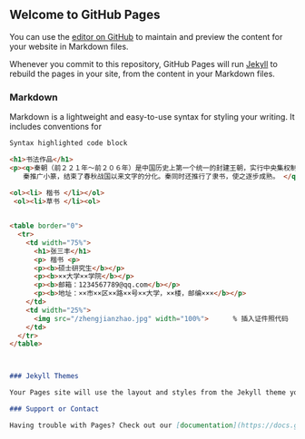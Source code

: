 ## Welcome to GitHub Pages

You can use the [editor on GitHub](https://github.com/zyyyjack/zyyyjack.github.io/edit/main/README.md) to maintain and preview the content for your website in Markdown files.

Whenever you commit to this repository, GitHub Pages will run [Jekyll](https://jekyllrb.com/) to rebuild the pages in your site, from the content in your Markdown files.

### Markdown

Markdown is a lightweight and easy-to-use syntax for styling your writing. It includes conventions for

```markdown
Syntax highlighted code block

<h1>书法作品</h1>
<p><q>秦朝（前２２１年～前２０６年）是中国历史上第一个统一的封建王朝，实行中央集权制，嬴政自号“始皇帝”，国祚虽短，却有深远的历史影响。
　　秦推广小篆，结束了春秋战国以来文字的分化。秦同时还推行了隶书，使之逐步成熟。 </q></p>
  
<ol><li> 楷书 </li></ol>
 <ol><li>草书 </li><ol>


<table border="0">
  <tr>
    <td width="75%">
      <h1>张三丰</h1>
      <p> 楷书 <p>
      <p><b>硕士研究生</b></p>
      <p><b>××大学××学院</b></p>
      <p><b>邮箱：1234567789@qq.com</b></p>
      <p><b>地址：××市××区××路××号××大学，××楼，邮编×××</b></p>
    </td>
    <td width="25%">
      <img src="/zhengjianzhao.jpg" width="100%">      % 插入证件照代码
    </td>
  </tr>
</table>



### Jekyll Themes

Your Pages site will use the layout and styles from the Jekyll theme you have selected in your [repository settings](https://github.com/zyyyjack/zyyyjack.github.io/settings/pages). The name of this theme is saved in the Jekyll `_config.yml` configuration file.

### Support or Contact

Having trouble with Pages? Check out our [documentation](https://docs.github.com/categories/github-pages-basics/) or [contact support](https://support.github.com/contact) and we’ll help you sort it out.
